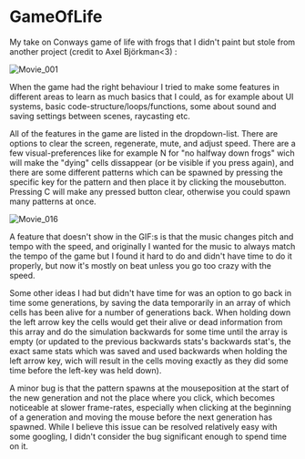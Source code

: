 # GameOfLife
My take on Conways game of life with frogs that I didn't paint but stole from another project (credit to Axel Björkman<3) :

![Movie_001](https://github.com/toveandersson/GameOfLife/assets/142992384/ee9eb6f0-54d0-473d-b844-3af40e6ca83a)

When the game had the right behaviour I tried to make some features in different areas to learn as much basics that I could, as for example about UI systems, basic code-structure/loops/functions, some about sound and saving settings between scenes, raycasting etc.

All of the features in the game are listed in the dropdown-list. There are options to clear the screen, regenerate, mute, and adjust speed. There are a few visual-preferences like for example N for "no halfway down frogs" wich will make the "dying" cells dissappear (or be visible if you press again), and there are some different patterns which can be spawned by pressing the specific key for the pattern and then place it by clicking the mousebutton. Pressing C will make any pressed button clear, otherwise you could spawn many patterns at once.

![Movie_016](https://github.com/toveandersson/GameOfLife/assets/142992384/2629ae51-553a-4d79-abdf-f9473f83083f)

A feature that doesn't show in the GIF:s is that the music changes pitch and tempo with the speed, and originally I wanted for the music to always match the tempo of the game but I found it hard to do and didn't have time to do it properly, but now it's mostly on beat unless you go too crazy with the speed. 

Some other ideas I had but didn't have time for was an option to go back in time some generations, by saving the data temporarily in an array of which cells has been alive for a number of generations back. When holding down the left arrow key the cells would get their alive or dead information from this array and do the simulation backwards for some time until the array is empty (or updated to the previous backwards stats's backwards stat's, the exact same stats which was saved and used backwards when holding the left arrow key, wich will result in the cells moving exactly as they did some time before the left-key was held down).

A minor bug is that the pattern spawns at the mouseposition at the start of the new generation and not the place where you click, which becomes noticeable at slower frame-rates, especially when clicking at the beginning of a generation and moving the mouse before the next generation has spawned. While I believe this issue can be resolved relatively easy with some googling, I didn't consider the bug significant enough to spend time on it.
